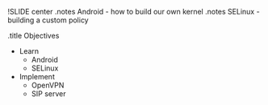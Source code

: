 !SLIDE center
.notes Android - how to build our own kernel
.notes SELinux - building a custom policy

.title Objectives

* Learn 
  * Android
  * SELinux
* Implement
  * OpenVPN
  * SIP server
